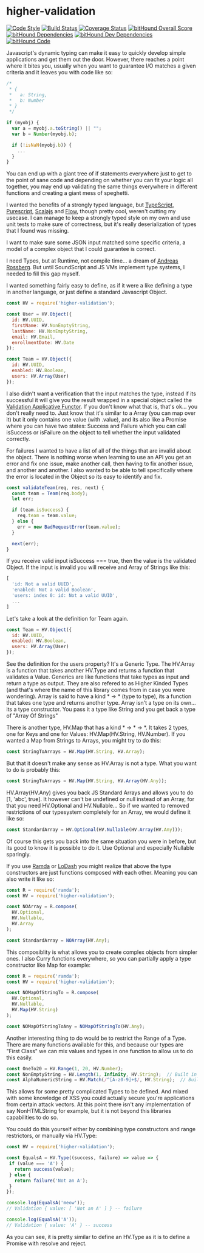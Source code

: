 # higher-validation
[![Code Style](https://img.shields.io/badge/code%20style-functional-DF0174.svg)](https://github.com/fantasyland/fantasy-land)
[![Build Status](https://travis-ci.org/nbenns/higher-validation.svg?branch=master)](https://travis-ci.org/nbenns/higher-validation)
[![Coverage Status](https://coveralls.io/repos/github/nbenns/higher-validation/badge.svg?branch=master)](https://coveralls.io/github/nbenns/higher-validation?branch=master)
[![bitHound Overall Score](https://www.bithound.io/github/nbenns/higher-validation/badges/score.svg)](https://www.bithound.io/github/nbenns/higher-validation)
[![bitHound Dependencies](https://www.bithound.io/github/nbenns/higher-validation/badges/dependencies.svg)](https://www.bithound.io/github/nbenns/higher-validation/master/dependencies/npm)
[![bitHound Dev Dependencies](https://www.bithound.io/github/nbenns/higher-validation/badges/devDependencies.svg)](https://www.bithound.io/github/nbenns/higher-validation/master/dependencies/npm)
[![bitHound Code](https://www.bithound.io/github/nbenns/higher-validation/badges/code.svg)](https://www.bithound.io/github/nbenns/higher-validation)

Javascript's dynamic typing can make it easy to quickly develop simple applications and get them out the door.
However, there reaches a point where it bites you, usually when you want to guarantee I/O matches a given criteria and it leaves you with code like so:

```javascript
/*
 * {
 *   a: String,
 *   b: Number
 * }
 */

if (myobj) {
  var a = myobj.a.toString() || "";
  var b = Number(myobj.b);

  if (!isNaN(myobj.b)) {
    ...
  }
}
```

You can end up with a giant tree of if statements everywhere just to get to the point of sane code and depending on whether you can fit your logic all together, you may end up validating the same things everywhere in different functions and creating a giant mess of speghetti.

I wanted the benefits of a strongly typed language, but [TypeScript](https://www.typescriptlang.org/), [Purescript](http://www.purescript.org/), [Scalajs](https://www.scala-js.org/) and [Flow](https://flowtype.org/), though pretty cool, weren't cutting my usecase.
I can manage to keep a strongly typed style on my own and use unit tests to make sure of correctness, but it's really deserialization of types that I found was missing.

I want to make sure some JSON input matched some specific criteria, a model of a complex object that I could guarantee is correct.

I need Types, but at Runtime, not compile time... a dream of [Andreas Rossberg](https://drive.google.com/file/d/0B1v38H64XQBNT1p2XzFGWWhCR1k/view).
But until SoundScript and JS VMs implement type systems, I needed to fill this gap myself.

I wanted something fairly easy to define, as if it were a like defining a type in another language, or just define a standard Javascript Object.

```javascript
const HV = require('higher-validation');

const User = HV.Object({
  id: HV.UUID,
  firstName: HV.NonEmptyString,
  lastName: HV.NonEmptyString,
  email: HV.Email,
  enrollmentDate: HV.Date
});

const Team = HV.Object({
  id: HV.UUID,
  enabled: HV.Boolean,
  users: HV.Array(User)
});
```

I also didn't want a verification that the input matches the type, instead if its successful it will give you the result wrapped in a special object called the [Validation Applicative Functor](https://github.com/folktale/data.validation).
If you don't know what that is, that's ok... you don't really need to.  Just know that it's similar to a Array (you can map over it) but it only contains one value (with .value), and its also like a Promise where you can have two states: Success and Failure which you can call isSuccess or isFailure on the object to tell whether the input validated correctly.

For failures I wanted to have a list of all of the things that are invalid about the object.
There is nothing worse when learning to use an API you get an error and fix one issue, make another call, then having to fix another issue, and another and another.  I also wanted to be able to tell specifically where the error is located in the Object so its easy to identify and fix.

```javascript
const validateTeam(req, res, next) {
  const team = Team(req.body);
  let err;

  if (team.isSuccess) {
    req.team = team.value;
  } else {
    err = new BadRequestError(team.value);
  }

  next(err);
}
```

If you receive valid input isSuccess === true, then the value is the validated Object.  If the input is invalid you will receive and Array of Strings like this:

```javascript
[
  'id: Not a valid UUID',
  'enabled: Not a valid Boolean',
  'users: index 0: id: Not a valid UUID',
  ...
]
```

Let's take a look at the definition for Team again.

```javascript
const Team = HV.Object({
  id: HV.UUID,
  enabled: HV.Boolean,
  users: HV.Array(User)
});
```

See the definition for the users property? It's a Generic Type.  The HV.Array is a function that takes another HV.Type and returns a function that validates a Value.
Generics are like functions that take types as input and return a type as output.  They are also refered to as Higher Kinded Types (and that's where the name of this library comes from in case you were wondering).
Array is said to have a kind * -> * (type to type), its a function that takes one type and returns another type.
Array isn't a type on its own... its a type constructor.  You pass it a type like String and you get back a type of "Array Of Strings"

There is another type, HV.Map that has a kind * -> * -> *.
It takes 2 types, one for Keys and one for Values: HV.Map(HV.String, HV.Number).
If you wanted a Map from Strings to Arrays, you might try to do this:
```javascript
const StringToArrays = HV.Map(HV.String, HV.Array);
```
But that it doesn't make any sense as HV.Array is not a type.
What you want to do is probably this:
```javascript
const StringToArrays = HV.Map(HV.String, HV.Array(HV.Any));
```
HV.Array(HV.Any) gives you back JS Standard Arrays and allows you to do [1, 'abc', true].
It however can't be undefined or null instead of an Array, for that you need HV.Optional and HV.Nullable...
So if we wanted to removed restrictions of our typesystem completely for an Array, we would define it like so:

```javascript
const StandardArray = HV.Optional(HV.Nullable(HV.Array(HV.Any)));
```
Of course this gets you back into the same situation you were in before, but its good to know it is possible to do it.
Use Optional and especially Nullable sparingly.

If you use [Ramda](http://ramdajs.com/0.21.0/index.html) or [LoDash](https://lodash.com/) you might realize that above the type constructors are just functions composed with each other.
Meaning you can also write it like so:
```javascript
const R = require('ramda');
const HV = require('higher-validation');

const NOArray = R.compose(
  HV.Optional,
  HV.Nullable,
  HV.Array
);

const StandardArray = NOArray(HV.Any);
```

This composiblity is what allows you to create complex objects from simpler ones.
I also Curry functions everywhere, so you can partially apply a type constructor like Map for example:
```javascript
const R = require('ramda');
const HV = require('higher-validation');

const NOMapOfStringTo = R.compose(
  HV.Optional,
  HV.Nullable,
  HV.Map(HV.String)
);

const NOMapOfStringToAny = NOMapOfStringTo(HV.Any);
```

Another interesting thing to do would be to restrict the Range of a Type.  There are many functions available for this, and because our types are "First Class" we can mix values and types in one function to allow us to do this easily.
```javascript
const OneTo20 = HV.Range(1, 20, HV.Number);
const NonEmptyString = HV.Length(1, Infinity, HV.String);  // Built in
const AlphaNumericString = HV.Match(/^[A-z0-9]+$/, HV.String);  // Built in
```
This allows for some pretty complicated Types to be defined.  And mixed with some knowledge of XSS you could actually secure you're applications from certain attack vectors.  At this point there isn't any implementation of say NonHTMLString for example, but it is not beyond this libraries capabilities to do so.

You could do this yourself either by combining type constructors and range restrictors, or manually via HV.Type:
```javascript
const HV = require('higher-validation');

const EqualsA = HV.Type((success, failure) => value => {
 if (value === 'A') {
   return success(value);
 } else {
   return failure('Not an A');
 }
});

console.log(EqualsA('meow'));
// Validation { value: [ 'Not an A' ] } -- failure

console.log(EqualsA('A'));
// Validation { value: 'A' } -- success
```
As you can see, it is pretty similar to define an HV.Type as it is to define a Promise with resolve and reject.

